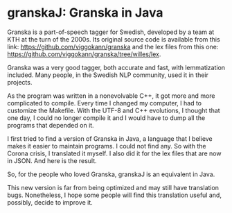 # granskaJ: Granska in Java

Granska is a part-of-speech tagger for Swedish, developed by a team at KTH at the turn of the 2000s. Its original source code is available from this link: https://github.com/viggokann/granska and the lex files from this one: https://github.com/viggokann/granska/tree/willes/lex.

Granska was a very good tagger, both accurate and fast, with lemmatization included. Many people, in the Swedish NLP 
community, used it in their projects.

As the program was written in a nonevolvable C++, it got more and more complicated to compile. Every time I changed my computer,
I had to customize the Makefile. With the UTF-8 and C++ evolutions, I thought that one day, I could no longer compile it and 
I would have to dump all the programs that depended on it.

I first tried to find a version of Granska in Java, a language that I believe makes it easier to maintain programs. I could not find any. So with the Corona crisis, 
I translated it myself. I also did it for the lex files that are now in JSON. And here is the result.

So, for the people who loved Granska, granskaJ is an equivalent in Java.

This new version is far from being optimized and may still have translation bugs. Nonetheless, I hope some people will find this translation useful and, possibly, decide to improve it.
